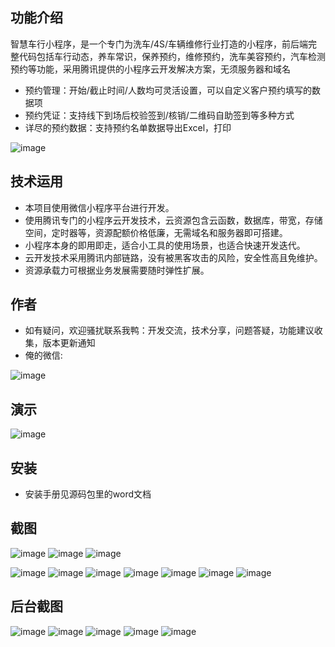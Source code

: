 ## 功能介绍 
    
智慧车行小程序，是一个专门为洗车/4S/车辆维修行业打造的小程序，前后端完整代码包括车行动态，养车常识，保养预约，维修预约，洗车美容预约，汽车检测预约等功能，采用腾讯提供的小程序云开发解决方案，无须服务器和域名

- 预约管理：开始/截止时间/人数均可灵活设置，可以自定义客户预约填写的数据项
- 预约凭证：支持线下到场后校验签到/核销/二维码自助签到等多种方式
- 详尽的预约数据：支持预约名单数据导出Excel，打印

![image](https://user-images.githubusercontent.com/100975665/156887385-b06e3ac0-2539-4a00-ae64-34358afa4d72.png)

## 技术运用
- 本项目使用微信小程序平台进行开发。
- 使用腾讯专门的小程序云开发技术，云资源包含云函数，数据库，带宽，存储空间，定时器等，资源配额价格低廉，无需域名和服务器即可搭建。
- 小程序本身的即用即走，适合小工具的使用场景，也适合快速开发迭代。
- 云开发技术采用腾讯内部链路，没有被黑客攻击的风险，安全性高且免维护。
- 资源承载力可根据业务发展需要随时弹性扩展。  



## 作者
- 如有疑问，欢迎骚扰联系我鸭：开发交流，技术分享，问题答疑，功能建议收集，版本更新通知
- 俺的微信:
 
![image](https://user-images.githubusercontent.com/100975665/156887391-9a366ed6-ba12-4152-b897-cd979f57b7b3.png)


## 演示
![image](https://user-images.githubusercontent.com/100975665/156887387-0703ec99-e8d7-4b42-9231-646b07d540bd.png)
  

## 安装

- 安装手册见源码包里的word文档




## 截图
 ![image](https://user-images.githubusercontent.com/100975665/156887398-4c1259de-3ff4-40ec-ab45-42a8f490fd86.png)
![image](https://user-images.githubusercontent.com/100975665/156887400-6b4cce11-ddb3-4491-953f-61b8b0053e1e.png)
![image](https://user-images.githubusercontent.com/100975665/156887403-8e4ab63c-45ee-48de-aafd-d8ce7429ecd5.png)

![image](https://user-images.githubusercontent.com/100975665/156887405-af736b63-b712-4da7-88f1-a8a0adc64155.png)
![image](https://user-images.githubusercontent.com/100975665/156887409-f11aa1f2-6e7a-4c60-9498-9e48739f545a.png)
![image](https://user-images.githubusercontent.com/100975665/156887412-e432bab2-bd37-448d-b6a0-33189ed1e0f7.png)
![image](https://user-images.githubusercontent.com/100975665/156887416-6752bba5-1e49-42c9-84a4-6f5b0f508382.png)
![image](https://user-images.githubusercontent.com/100975665/156887418-2cd42402-8dbb-4a11-9daa-a14b10aec08a.png)
![image](https://user-images.githubusercontent.com/100975665/156887421-05b487fa-382b-4faf-8a56-e9b049fcd849.png)
![image](https://user-images.githubusercontent.com/100975665/156887427-e2b2d4be-1cb8-4baa-ae3a-36ade7aa4c3d.png)

## 后台截图
 
![image](https://user-images.githubusercontent.com/100975665/156887429-c6884b33-e649-438a-9516-19129e604c95.png)
![image](https://user-images.githubusercontent.com/100975665/156887433-dd518ac0-0aaa-4f12-b28d-06da3589c39b.png)
![image](https://user-images.githubusercontent.com/100975665/156887435-37749d91-f6cd-4581-a81e-da5f50214696.png)
![image](https://user-images.githubusercontent.com/100975665/156887437-d1e76374-7a45-483d-8be1-121b0eeb11fc.png)
![image](https://user-images.githubusercontent.com/100975665/156887439-3a0b724a-f165-4bc4-aa5f-dec3b7a3e24d.png)




